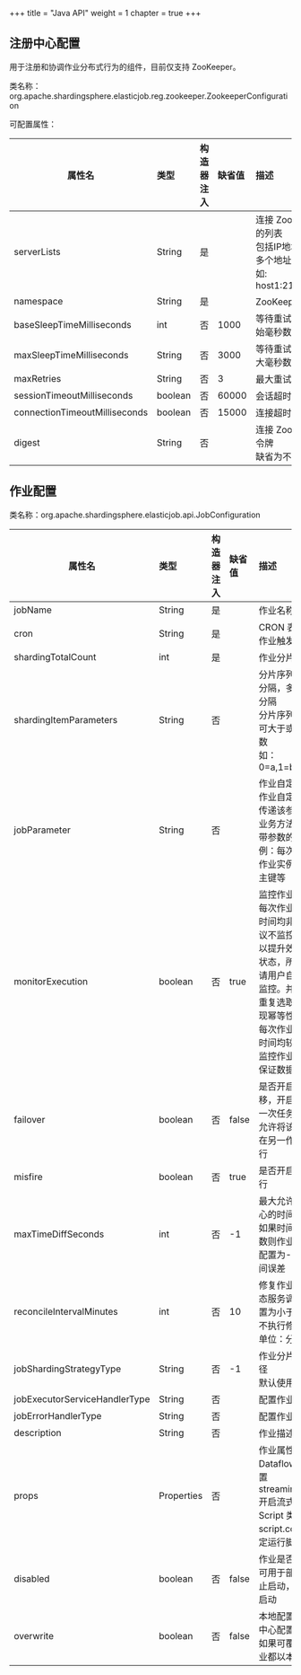 +++
title = "Java API"
weight = 1
chapter = true
+++

## 注册中心配置

用于注册和协调作业分布式行为的组件，目前仅支持 ZooKeeper。

类名称：org.apache.shardingsphere.elasticjob.reg.zookeeper.ZookeeperConfiguration

可配置属性：

| 属性名                         | 类型     | 构造器注入 | 缺省值 | 描述 |
| ----------------------------- |:-------- |:-------- |:------ |:--- |
| serverLists                   | String   | 是       |        | 连接 ZooKeeper 服务器的列表<br />包括IP地址和端口号<br />多个地址用逗号分隔<br />如: host1:2181,host2:2181 |
| namespace                     | String   | 是       |        | ZooKeeper 的命名空间 |
| baseSleepTimeMilliseconds     | int      | 否       | 1000   | 等待重试的间隔时间的初始毫秒数 |
| maxSleepTimeMilliseconds      | String   | 否       | 3000   | 等待重试的间隔时间的最大毫秒数 |
| maxRetries                    | String   | 否       | 3      | 最大重试次数 |
| sessionTimeoutMilliseconds    | boolean  | 否       | 60000  | 会话超时毫秒数 |
| connectionTimeoutMilliseconds | boolean  | 否       | 15000  | 连接超时毫秒数 |
| digest                        | String   | 否       |        | 连接 ZooKeeper 的权限令牌<br />缺省为不需要权限验证 |

## 作业配置

类名称：org.apache.shardingsphere.elasticjob.api.JobConfiguration

| 属性名                         | 类型       | 构造器注入 | 缺省值 | 描述     |
| ----------------------------- |:---------- |:-------- |:------ |:------- |
| jobName                       | String     | 是       |        | 作业名称 |
| cron                          | String     | 是       |        | CRON 表达式，用于控制作业触发时间 |
| shardingTotalCount            | int        | 是       |        | 作业分片总数 |
| shardingItemParameters        | String     | 否       |        | 分片序列号和参数用等号分隔，多个键值对用逗号分隔<br />分片序列号从0开始，不可大于或等于作业分片总数<br />如：<br/>0=a,1=b,2=c |
| jobParameter                  | String     | 否       |        | 作业自定义参数<br />作业自定义参数，可通过传递该参数为作业调度的业务方法传参，用于实现带参数的作业<br />例：每次获取的数据量、作业实例从数据库读取的主键等 |
| monitorExecution              | boolean    | 否       | true   | 监控作业运行时状态<br />每次作业执行时间和间隔时间均非常短的情况，建议不监控作业运行时状态以提升效率。因为是瞬时状态，所以无必要监控。请用户自行增加数据堆积监控。并且不能保证数据重复选取，应在作业中实现幂等性。<br />每次作业执行时间和间隔时间均较长的情况，建议监控作业运行时状态，可保证数据不会重复选取。 |
| failover                      | boolean    | 否       | false  | 是否开启任务执行失效转移，开启表示如果作业在一次任务执行中途宕机，允许将该次未完成的任务在另一作业节点上补偿执行 |
| misfire                       | boolean    | 否       | true   | 是否开启错过任务重新执行 |
| maxTimeDiffSeconds            | int        | 否       | -1     | 最大允许的本机与注册中心的时间误差秒数<br />如果时间误差超过配置秒数则作业启动时将抛异常<br />配置为-1表示不校验时间误差 |
| reconcileIntervalMinutes      | int        | 否       | 10     | 修复作业服务器不一致状态服务调度间隔时间，配置为小于1的任意值表示不执行修复<br />单位：分钟 |
| jobShardingStrategyType       | String     | 否       | -1     | 作业分片策略实现类全路径<br />默认使用平均分配策略 |
| jobExecutorServiceHandlerType | String     | 否       |        | 配置作业线程池处理策略 |
| jobErrorHandlerType           | String     | 否       |        | 配置作业异常处理策略   |
| description                   | String     | 否       |        | 作业描述信息 |
| props                         | Properties | 否       |        | 作业属性配置信息，对于 Dataflow 类型任务，配置 streaming.process=true 开启流式处理任务。对于 Script 类型任务，配置 script.command.line 指定运行脚本 |
| disabled                      | boolean    | 否       | false  | 作业是否禁止启动<br />可用于部署作业时，先禁止启动，部署结束后统一启动      |
| overwrite                     | boolean    | 否       | false  | 本地配置是否可覆盖注册中心配置<br />如果可覆盖，每次启动作业都以本地配置为准 |
